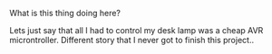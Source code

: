 What is this thing doing here? 

Lets just say that all I had to control my desk lamp was a cheap AVR microntroller. 
Different story that I never got to finish this project..